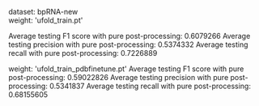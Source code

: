 dataset: bpRNA-new  
weight: 'ufold_train.pt'

Average testing F1 score with pure post-processing:  0.6079266
Average testing precision with pure post-processing:  0.5374332
Average testing recall with pure post-processing:  0.7226889


weight: 'ufold_train_pdbfinetune.pt'
Average testing F1 score with pure post-processing:  0.59022826
Average testing precision with pure post-processing:  0.5341837
Average testing recall with pure post-processing:  0.68155605